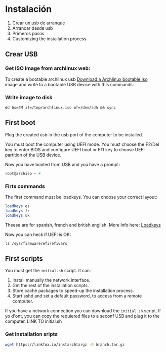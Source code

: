 # Instalación

1. Crear un usb de arranque
1. Arrancar desde usb
1. Primeros pasos
1. Customizing the installation process

## Crear USB

### Get ISO image from archlinux web: 

To create a bootable archlinux usb
[Download a Archlinux bootable iso](https://www.archlinux.org/download/) image and write to a bootable USB device with this commands:

### Write image to disk

```
dd bs=4M if=/tmp/archlinux.iso of=/dev/sdh && sync
```

## First boot

Plug the created usb in the usb port of the computer to be installed.

You must boot the computer using UEFI mode. You must choose the F2/Del key to enter BIOS and configure UEFI boot or F11 key to choose UEFI partition of the USB device.

Now you have booted from USB and you have a prompt:

```bash 
root@archiso ~ #
```

### Firts commands

The first command must be loadkeys. You can choose your correct layout:

```bash
loadkeys es
loadkeys fr
loadkeys uk
```

Theese are for spanish, french and british english. More info here: 
[Loadkeys](https://wiki.archlinux.org/index.php/Linux_console/Keyboard_configuration#Loadkeys)

Now you can heck if UEFI is OK:

```
ls /sys/firmware/efi/efivars
```

##  First scripts

You must get the ```initial.sh``` script. It can:
1. Install manually the network interface.
1. Get the rest of the installation scripts.
1. Store caché packages to speed-up the installation process.
1. Start sshd and set a default password, to access from a remote computer.

If you have a network connection you can download the ```initial.sh``` script. If yo d'ont, you can copy the requiered files to a seconf USB and plug it to the computer.
LINK TO initial.sh



### Get installation sripts

```bash 
wget https://linkfox.io/instarchtargz -O branch.tar.gz
```




